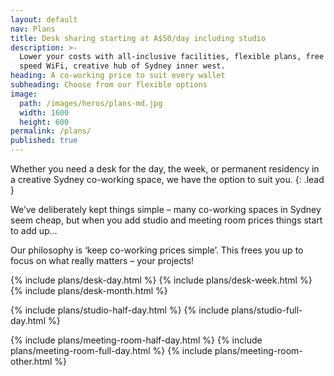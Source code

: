 ```yaml
---
layout: default
nav: Plans
title: Desk sharing starting at A$50/day including studio
description: >-
  Lower your costs with all-inclusive facilities, flexible plans, free high
  speed WiFi, creative hub of Sydney inner west.
heading: A co-working price to suit every wallet
subheading: Choose from our flexible options
image:
  path: /images/heros/plans-md.jpg
  width: 1600
  height: 600
permalink: /plans/
published: true
---
```


Whether you need a desk for the day, the week, or permanent residency in a creative Sydney co-working space, we have the option to suit you.
{: .lead }

We’ve deliberately kept things simple – many co-working spaces in Sydney seem cheap, but when you add studio and meeting room prices things start to add up&hellip;

Our philosophy is ‘keep co-working prices simple’. This frees you up to focus on what really matters – your projects!

<div class="card-columns">

  {% include plans/desk-day.html %}
  {% include plans/desk-week.html %}
  {% include plans/desk-month.html %}

  <div class="column-break"></div>

  {% include plans/studio-half-day.html %}
  {% include plans/studio-full-day.html %}
 
  <div class="column-break"></div>

  {% include plans/meeting-room-half-day.html %}
  {% include plans/meeting-room-full-day.html %}
  {% include plans/meeting-room-other.html %}

</div>

